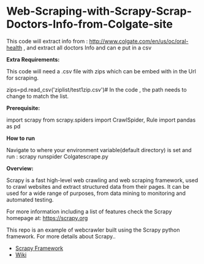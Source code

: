 # Web-Scraping-with-Scrapy-Scrap-Doctors-Info-from-Colgate-site
This code will extract info from : http://www.colgate.com/en/us/oc/oral-health , and extract all doctors Info and can e put in a csv

**Extra Requirements:**

This code will need a .csv file with zips which can be embed with in the Url for scraping.

 zips=pd.read_csv('ziplist/test1zip.csv')# In the code , the path needs to change to match the list.
 
**Prerequisite:**

import scrapy
from scrapy.spiders import CrawlSpider, Rule
import pandas as pd

**How to run**

Navigate to where your environment variable(default directory) is set and run :
scrapy runspider Colgatescrape.py

**Overview:**

Scrapy is a fast high-level web crawling and web scraping framework, used to crawl websites and extract structured data from their pages. It can be used for a wide range of purposes, from data mining to monitoring and automated testing.

For more information including a list of features check the Scrapy homepage at: https://scrapy.org

This repo is an example of webcrawler built using the Scrapy python framework.  For more details about Scrapy..

 - [Scrapy Framework](https://github.com/scrapy/scrapy/)
 - [Wiki](https://github.com/scrapy/scrapy/wiki)
